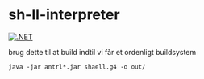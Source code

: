 # sh-ll-interpreter

[![.NET](https://github.com/Coffee-Hotel-Spa/shaell-interpreter/actions/workflows/dotnet.yml/badge.svg?branch=main)](https://github.com/Coffee-Hotel-Spa/shaell-interpreter/actions/workflows/dotnet.yml)

brug dette til at build indtil vi får et ordenligt buildsystem
```
java -jar antrl*.jar shaell.g4 -o out/
```
